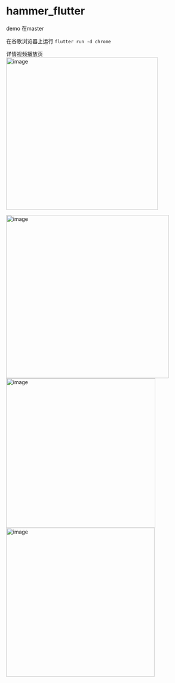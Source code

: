 # hammer_flutter
demo
在master

 在谷歌浏览器上运行
`flutter run -d chrome`

详情视频播放页
<img width="406" alt="image" src="https://github.com/hammer6778/hammer_flutter/assets/166033613/a1234c79-0d26-45b0-a981-05deb3853d65">

<img width="435" alt="image" src="https://github.com/hammer6778/hammer_flutter/assets/166033613/35a31699-a32b-4c80-8982-305313a57469">

<img width="399" alt="image" src="https://github.com/hammer6778/hammer_flutter/assets/166033613/9dc3a7e0-b89f-4f39-a31a-be555f70578a">
<img width="397" alt="image" src="https://github.com/hammer6778/hammer_flutter/assets/166033613/28b1daf2-58a2-4a2e-9839-d2076996a6fa">
